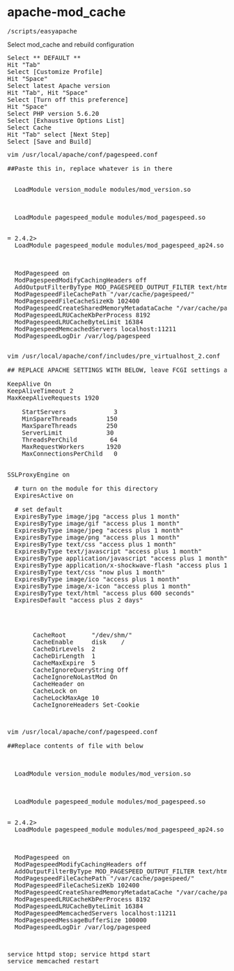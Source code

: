 # apache-mod_cache

<pre>
/scripts/easyapache
</pre>

Select mod_cache and rebuild configuration
<pre>
Select ** DEFAULT **
Hit "Tab"
Select [Customize Profile]
Hit "Space"
Select latest Apache version
Hit "Tab", Hit "Space"
Select [Turn off this preference]
Hit "Space"
Select PHP version 5.6.20
Select [Exhaustive Options List] 
Select Cache
Hit "Tab" select [Next Step]
Select [Save and Build]
</pre>

<pre>
vim /usr/local/apache/conf/pagespeed.conf

##Paste this in, replace whatever is in there

<IfModule !mod_version.c>
  LoadModule version_module modules/mod_version.so
</IfModule>

<IfVersion < 2.4>
  LoadModule pagespeed_module modules/mod_pagespeed.so
</IfVersion>

<IfVersion >= 2.4.2>
  LoadModule pagespeed_module modules/mod_pagespeed_ap24.so
</IfVersion>

<IfModule pagespeed_module>
  ModPagespeed on
  ModPagespeedModifyCachingHeaders off
  AddOutputFilterByType MOD_PAGESPEED_OUTPUT_FILTER text/html
  ModPagespeedFileCachePath "/var/cache/pagespeed/"
  ModPagespeedFileCacheSizeKb 102400
  ModPagespeedCreateSharedMemoryMetadataCache "/var/cache/pagespeed/" 102400
  ModPagespeedLRUCacheKbPerProcess 8192
  ModPagespeedLRUCacheByteLimit 16384
  ModPagespeedMemcachedServers localhost:11211
  ModPagespeedLogDir /var/log/pagespeed
</IfModule>
</pre>

<pre>
vim /usr/local/apache/conf/includes/pre_virtualhost_2.conf

## REPLACE APACHE SETTINGS WITH BELOW, leave FCGI settings alone

KeepAlive On
KeepAliveTimeout 2
MaxKeepAliveRequests 1920
<IfModule mpm_event_module>
    StartServers             3
    MinSpareThreads        150
    MaxSpareThreads        250
    ServerLimit            30
    ThreadsPerChild         64
    MaxRequestWorkers      1920
    MaxConnectionsPerChild   0
</IfModule>

SSLProxyEngine on
<IfModule mod_expires.c>
  # turn on the module for this directory
  ExpiresActive on

  # set default
  ExpiresByType image/jpg "access plus 1 month"
  ExpiresByType image/gif "access plus 1 month"
  ExpiresByType image/jpeg "access plus 1 month"
  ExpiresByType image/png "access plus 1 month"
  ExpiresByType text/css "access plus 1 month"
  ExpiresByType text/javascript "access plus 1 month"
  ExpiresByType application/javascript "access plus 1 month"
  ExpiresByType application/x-shockwave-flash "access plus 1 month"
  ExpiresByType text/css "now plus 1 month"
  ExpiresByType image/ico "access plus 1 month"
  ExpiresByType image/x-icon "access plus 1 month"
  ExpiresByType text/html "access plus 600 seconds"
  ExpiresDefault "access plus 2 days"
</IfModule>

<IfModule mod_cache.c>
<IfModule mod_cache_disk.c>
       CacheRoot       "/dev/shm/"
       CacheEnable     disk    /
       CacheDirLevels  2
       CacheDirLength  1
       CacheMaxExpire  5
       CacheIgnoreQueryString Off
       CacheIgnoreNoLastMod On
       CacheHeader on
       CacheLock on
       CacheLockMaxAge 10
       CacheIgnoreHeaders Set-Cookie
</IfModule>
</IfModule>
</pre>

<pre>
vim /usr/local/apache/conf/pagespeed.conf

##Replace contents of file with below


<IfModule !mod_version.c>
  LoadModule version_module modules/mod_version.so
</IfModule>

<IfVersion < 2.4>
  LoadModule pagespeed_module modules/mod_pagespeed.so
</IfVersion>

<IfVersion >= 2.4.2>
  LoadModule pagespeed_module modules/mod_pagespeed_ap24.so
</IfVersion>

<IfModule pagespeed_module>
  ModPagespeed on
  ModPagespeedModifyCachingHeaders off
  AddOutputFilterByType MOD_PAGESPEED_OUTPUT_FILTER text/html
  ModPagespeedFileCachePath "/var/cache/pagespeed/"
  ModPagespeedFileCacheSizeKb 102400
  ModPagespeedCreateSharedMemoryMetadataCache "/var/cache/pagespeed/" 102400
  ModPagespeedLRUCacheKbPerProcess 8192
  ModPagespeedLRUCacheByteLimit 16384
  ModPagespeedMemcachedServers localhost:11211
  ModPagespeedMessageBufferSize 100000
  ModPagespeedLogDir /var/log/pagespeed

</IfModule>
</pre>

<pre>
service httpd stop; service httpd start
service memcached restart
</pre>
